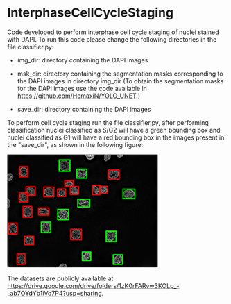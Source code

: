 # InterphaseCellCycleStaging


Code developed to perform interphase cell cycle staging of nuclei stained with DAPI. To run this code please change the following directories in the file classifier.py:


* img_dir: directory containing the DAPI images


* msk_dir: directory containing the segmentation masks corresponding to the DAPI images in directory img_dir (To obtain the segmentation masks for the DAPI images use the code available in https://github.com/HemaxiN/YOLO_UNET.)


* save_dir: directory containing the DAPI images

To perform cell cycle staging run the file classifier.py, after performing classification nuclei classified as S/G2 will have a green bounding box and nuclei classified as G1 will have a red bounding box in the images present in the "save_dir", as shown in the following figure:


<p float="center">
<img width="347" height="260" src="img/MAX_24_7IF_Z60_decon1Imag_ALT.png"/>
</p>

The datasets are publicly available at https://drive.google.com/drive/folders/1zK0rFARvw3KOLp_-_ab7OYdYb1iVo7P4?usp=sharing.
